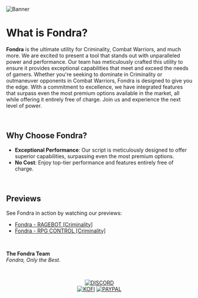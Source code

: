 ![Banner](https://github.com/user-attachments/assets/e73ef367-845c-4ef8-81df-cf677c0b1465)

# What is Fondra?
**Fondra** is the ultimate utility for Criminality, Combat Warriors, and much more. We are excited to present a tool that stands out with unparalleled power and performance. Our team has meticulously crafted this utility to ensure it provides exceptional capabilities that meet and exceed the needs of gamers. Whether you're seeking to dominate in Criminality or outmaneuver opponents in Combat Warriors, Fondra is designed to give you the edge. With a commitment to excellence, we have integrated features that surpass even the most premium options available in the market, all while offering it entirely free of charge. Join us and experience the next level of power.

</br>

## Why Choose Fondra?
- **Exceptional Performance**: Our script is meticulously designed to offer superior capabilities, surpassing even the most premium options.
- **No Cost**: Enjoy top-tier performance and features entirely free of charge.

</br>

## Previews
See Fondra in action by watching our previews:
- [Fondra - RAGEBOT [Criminality]](https://streamable.com/dmr6iw)
- [Fondra - RPG CONTROL [Criminality]](https://streamable.com/bl5k1v)

</br>

**The Fondra Team**  
*Fondra, Only the Best.*

&nbsp;<div align="center">
[![DISCORD](https://img.shields.io/badge/Discord-5865F2?style=for-the-badge&logo=discord&logoColor=white
)](https://discord.gg/qVJJu5TPUW)</br>[![KOFI](https://img.shields.io/badge/Ko--fi-F16061?style=for-the-badge&logo=ko-fi&logoColor=white)](https://ko-fi.com/W7W010OINI) [![PAYPAL](https://img.shields.io/badge/PayPal-00457C?style=for-the-badge&logo=paypal&logoColor=white
)](https://paypal.me/HonestlyWinning)
</div>
